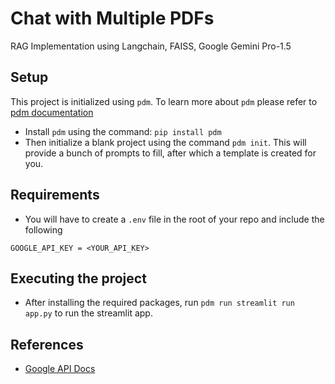 # Chat with Multiple PDFs 

RAG Implementation using Langchain, FAISS, Google Gemini Pro-1.5

## Setup

This project is initialized using `pdm`. To learn more about `pdm` please refer to [pdm documentation](https://pdm-project.org/en/latest/)

- Install `pdm` using the command: `pip install pdm`
- Then initialize a blank project using the command `pdm init`. This will provide a bunch of prompts to fill, after which a template is created for you.


## Requirements

- You will have to create a `.env` file in the root of your repo and include the following

`GOOGLE_API_KEY = <YOUR_API_KEY>`

## Executing the project

- After installing the required packages, run `pdm run streamlit run app.py` to run the streamlit app.

## References

- [Google API Docs](https://ai.google.dev/gemini-api/docs/document-processing?lang=python)